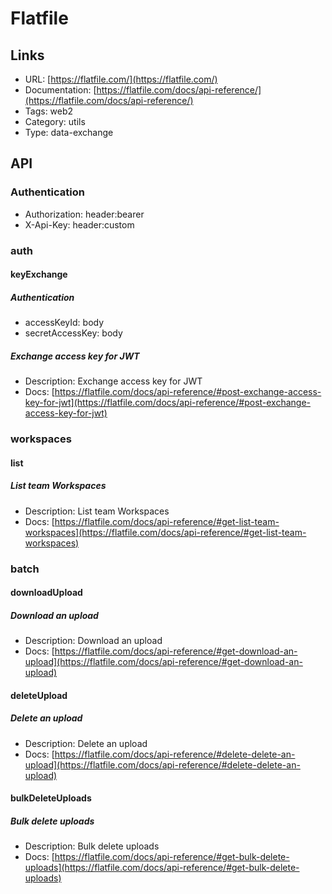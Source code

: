 # Flatfile

## Links

* URL: [https://flatfile.com/](https://flatfile.com/)
* Documentation: [https://flatfile.com/docs/api-reference/](https://flatfile.com/docs/api-reference/)
* Tags: web2
* Category: utils
* Type: data-exchange

## API

### Authentication

* Authorization: header:bearer
* X-Api-Key: header:custom

### auth

#### keyExchange

##### Authentication

* accessKeyId: body
* secretAccessKey: body

##### Exchange access key for JWT

* Description: Exchange access key for JWT
* Docs: [https://flatfile.com/docs/api-reference/#post-exchange-access-key-for-jwt](https://flatfile.com/docs/api-reference/#post-exchange-access-key-for-jwt)

### workspaces

#### list

##### List team Workspaces

* Description: List team Workspaces
* Docs: [https://flatfile.com/docs/api-reference/#get-list-team-workspaces](https://flatfile.com/docs/api-reference/#get-list-team-workspaces)

### batch

#### downloadUpload

##### Download an upload

* Description: Download an upload
* Docs: [https://flatfile.com/docs/api-reference/#get-download-an-upload](https://flatfile.com/docs/api-reference/#get-download-an-upload)

#### deleteUpload

##### Delete an upload

* Description: Delete an upload
* Docs: [https://flatfile.com/docs/api-reference/#delete-delete-an-upload](https://flatfile.com/docs/api-reference/#delete-delete-an-upload)

#### bulkDeleteUploads

##### Bulk delete uploads

* Description: Bulk delete uploads
* Docs: [https://flatfile.com/docs/api-reference/#get-bulk-delete-uploads](https://flatfile.com/docs/api-reference/#get-bulk-delete-uploads)
